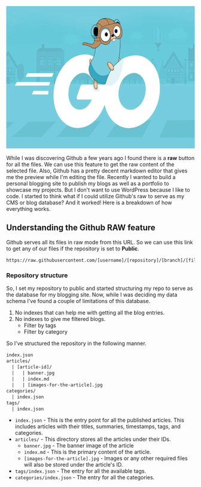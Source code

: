 <img src="https://raw.githubusercontent.com/sifatulrabbi/blogs/main/articles/building-a-personal-blogging-site-by-utilizing-github-as-cms/banner.jpg" height="380px" width="650px" style="background-size: cover" alt="Building a personal blogging site by utilizing Github as the CMS" />

While I was discovering Github a few years ago I found there is a **raw** button for all the files. We can use this feature to get the raw content of the selected file. Also, Github has a pretty decent markdown editor that gives me the preview while I'm editing the file. Recently I wanted to build a personal blogging site to publish my blogs as well as a portfolio to showcase my projects. But I don't want to use WordPress because I like to code. I started to think what if I could utilize Github's raw to serve as my CMS or blog database? And it worked! Here is a breakdown of how everything works.

## Understanding the Github RAW feature

Github serves all its files in raw mode from this URL. So we can use this link to get any of our files if the repository is set to **Public**.

```
https://raw.githubusercontent.com/[username]/[repository]/[branch]/[file_path]
```

### Repository structure

So, I set my repository to public and started structuring my repo to serve as the database for my blogging site. Now, while I was deciding my data schema I've found a couple of limitations of this database.

1. No indexes that can help me with getting all the blog entries.
2. No indexes to give me filtered blogs.
    - Filter by tags
    - Filter by category

So I've structured the repository in the following manner.

```
index.json
articles/
  | [article-id]/
  |   | banner.jpg
  |   | index.md
  |   | [images-for-the-article].jpg
categories/
  | index.json
tags/
  | index.json
```

- `index.json` - This is the entry point for all the published articles. This includes articles with their titles, summaries, timestamps, tags, and categories.
- `articles/` - This directory stores all the articles under their IDs.
    - `banner.jpg` - The banner image of the article
    - `index.md` - This is the primary content of the article.
    - `[images-for-the-article].jpg` - Images or any other required files will also be stored under the article's ID.
- `tags/index.json` - The entry for all the available tags.
- `categories/index.json` - The entry for all the categories.

